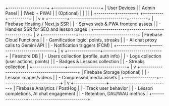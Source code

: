 +-------------------+        +-----------------------+
|   User Devices    |        |      Admin Panel     |
|  (Web + PWA)     |        |   (Optional)        |
|                   |        |                     |
+---------+---------+        +----------+----------+
          |                            |
          v                            v
+---------+----------------------------+---------+
|            Firebase Hosting / Next.js SSR      |
|   - Serves web & PWA frontend assets          |
|   - Handles SSR for SEO and lesson pages      |
+----------------+-----------------------------+
                 |
                 v
+----------------+-----------------------------+
|         Firebase Cloud Functions              |
|   - Gamification logic: points, streaks      |
|   - AI chat proxy calls to Gemini API        |
|   - Notification triggers (FCM)             |
+----------------+-----------------------------+
                 |
                 v
+----------------+-----------------------------+
|               Firestore DB                   |
| - Users collection (profile, auth info)     |
| - Logs collection (user actions, points)   |
| - Badges & Lessons collection               |
| - Streaks collection                         |
+----------------+-----------------------------+
                 |
                 v
+----------------+-----------------------------+
|   Firebase Storage (optional)                |
| - Lesson images/videos                       |
| - Compressed media assets                     |
+----------------+-----------------------------+
                 |
                 v
+----------------+-----------------------------+
|        Firebase Analytics / PostHog         |
| - Track user behavior                        |
| - Lesson completions, AI chat engagement    |
| - Retention, DAU/WAU metrics                |
+----------------+-----------------------------+
